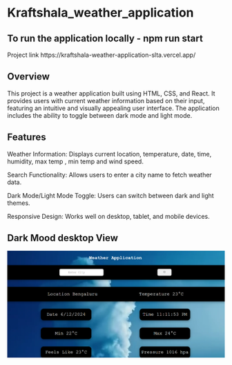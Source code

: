 # Kraftshala_weather_application

<h2>To run the application locally - npm run start</h2>

<p>Project link https://kraftshala-weather-application-slta.vercel.app/</p>

<h2>Overview</h2>
<p>This project is a weather application built using HTML, CSS, and React. It provides users with current weather information based on their input, featuring an intuitive and visually appealing user interface. The application includes the ability to toggle between dark mode and light mode.</p>

<h2>Features</h2>
<p>Weather Information: Displays current location, temperature, date, time, humidity, max temp , min temp and wind speed.</p>
<P>Search Functionality: Allows users to enter a city name to fetch weather data.</P>
<P>Dark Mode/Light Mode Toggle: Users can switch between dark and light themes.</P>
<P>Responsive Design: Works well on desktop, tablet, and mobile devices.</P>

<h2>Dark Mood desktop View</h2>

<img src="./kraftshala/src/images/darkmoodDesktop.png">

